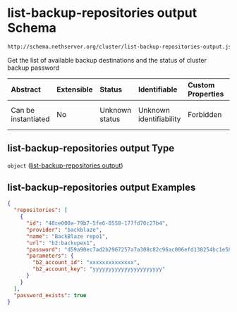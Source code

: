 # list-backup-repositories output Schema

```txt
http://schema.nethserver.org/cluster/list-backup-repositories-output.json
```

Get the list of available backup destinations and the status of cluster backup password

| Abstract            | Extensible | Status         | Identifiable            | Custom Properties | Additional Properties | Access Restrictions | Defined In                                                                                                  |
| :------------------ | :--------- | :------------- | :---------------------- | :---------------- | :-------------------- | :------------------ | :---------------------------------------------------------------------------------------------------------- |
| Can be instantiated | No         | Unknown status | Unknown identifiability | Forbidden         | Allowed               | none                | [list-backup-repositories-output.json](cluster/list-backup-repositories-output.json "open original schema") |

## list-backup-repositories output Type

`object` ([list-backup-repositories output](list-backup-repositories-output-1.md))

## list-backup-repositories output Examples

```json
{
  "repositories": [
    {
      "id": "48ce000a-79b7-5fe6-8558-177fd70c27b4",
      "provider": "backblaze",
      "name": "BackBlaze repo1",
      "url": "b2:backupex1",
      "password": "d59a90ec7ad2b2967257a7a308c82c96ac006efd138254bc1e58c8ea07c18400",
      "parameters": {
        "b2_account_id": "xxxxxxxxxxxxxx",
        "b2_account_key": "yyyyyyyyyyyyyyyyyyyyyy"
      }
    }
  ],
  "password_exists": true
}
```
